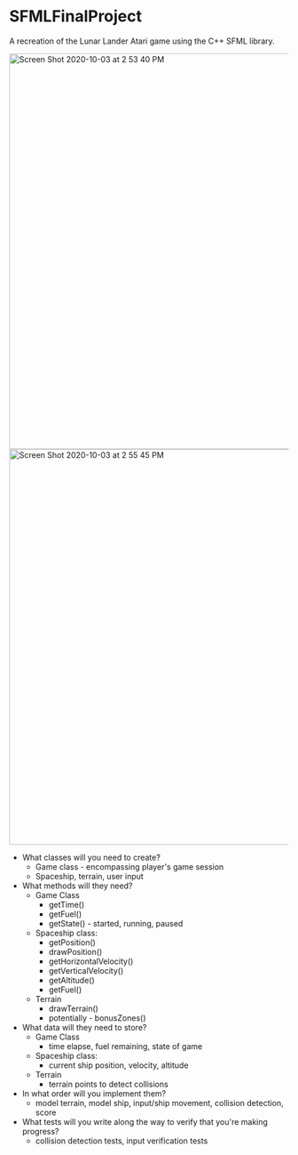 # SFMLFinalProject

A recreation of the Lunar Lander Atari game using the C++ SFML library.

<img width="712" alt="Screen Shot 2020-10-03 at 2 53 40 PM" src="https://user-images.githubusercontent.com/65370643/95001621-d7d9d300-0588-11eb-99e1-3c2bfdbe233d.png">

<img width="712" alt="Screen Shot 2020-10-03 at 2 55 45 PM" src="https://user-images.githubusercontent.com/65370643/95001634-e7591c00-0588-11eb-8180-fe93461f0f7f.png">

* What classes will you need to create?
    * Game class - encompassing player's game session
    * Spaceship, terrain, user input
* What methods will they need?
  * Game Class
    * getTime()
    * getFuel()
    * getState() - started, running, paused
  * Spaceship class:
    * getPosition()
    * drawPosition()
    * getHorizontalVelocity()
    * getVerticalVelocity()
    * getAltitude()
    * getFuel()
  * Terrain
    * drawTerrain()
    * potentially - bonusZones()
* What data will they need to store?
  * Game Class
     * time elapse, fuel remaining, state of game
  * Spaceship class:
     * current ship position, velocity, altitude
  * Terrain
     * terrain points to detect collisions
* In what order will you implement them?
  * model terrain, model ship, input/ship movement, collision detection, score
* What tests will you write along the way to verify that you're making progress?
  * collision detection tests, input verification tests
